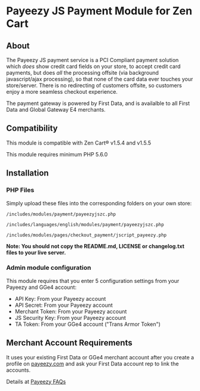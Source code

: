 # Payeezy JS Payment Module for Zen Cart

## About

The Payeezy JS payment service is a PCI Compliant payment solution which *does* show credit card fields on your store, to accept credit card payments, but does *all* the processing offsite (via background javascript/ajax processing), so that none of the card data ever touches your store/server. 
There is no redirecting of customers offsite, so customers enjoy a more seamless checkout experience.

The payment gateway is powered by First Data, and is availalble to all First Data and Global Gateway E4 merchants.

## Compatibility

This module is compatible with Zen Cart® v1.5.4 and v1.5.5

This module requires minimum PHP 5.6.0

## Installation

### PHP Files
Simply upload these files into the corresponding folders on your own store:

`/includes/modules/payment/payeezyjszc.php`

`/includes/languages/english/modules/payment/payeezyjszc.php`

`/includes/modules/pages/checkout_payment/jscript_payeezy.php`

**Note: You should not copy the README.md, LICENSE or changelog.txt files to your live server.**
 
### Admin module configuration
This module requires that you enter 5 configuration settings from your Payeezy and GGe4 account:

* API Key:         From your Payeezy account 
* API Secret:      From your Payeezy account
* Merchant Token:  From your Payeezy account
* JS Security Key: From your Payeezy account
* TA Token:        From your GGe4 account ("Trans Armor Token")

## Merchant Account Requirements

It uses your existing First Data or GGe4 merchant account after you create a profile on [payeezy.com](https://payeezy.com) and ask your First Data account rep to link the accounts. 

Details at [Payeezy FAQs](https://developer.payeezy.com/faqs/current-first-data-merchant-i-want-transact-through-payeezy-apismobile-payments-what-process)

